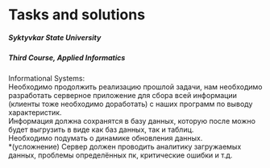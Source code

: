 # Tasks and solutions
##### Syktyvkar State University
##### Third Course, Applied Informatics<br>
Informational Systems:<br>
Необходимо продолжить реализацию прошлой задачи, нам необходимо разработать серверное приложение для сбора всей информации (клиенты тоже необходимо доработать) с наших программ по выводу характеристик.<br>
Информация должна сохранятся в базу данных, которую после можно будет выгрузить в виде как баз данных, так и таблиц.<br>
Необходимо подумать о динамике обновления данных.<br>
*(усложнение) Сервер должен проводить аналитику загружаемых данных, проблемы определённых пк, критические ошибки и т.д.<br>
